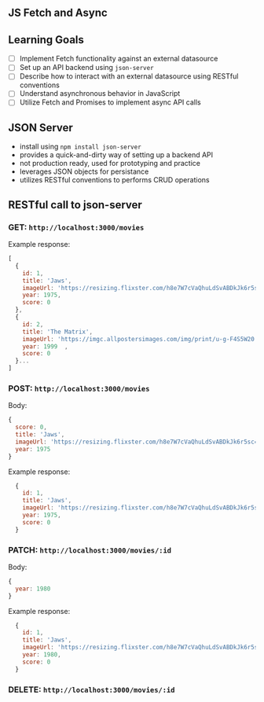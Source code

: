 
## JS Fetch and Async

## Learning Goals

- [ ] Implement Fetch functionality against an external datasource
- [ ] Set up an API backend using `json-server`
- [ ] Describe how to interact with an external datasource using RESTful conventions
- [ ] Understand asynchronous behavior in JavaScript
- [ ] Utilize Fetch and Promises to implement async API calls

## JSON Server

* install using `npm install json-server`
* provides a quick-and-dirty way of setting up a backend API
* not production ready, used for prototyping and practice
* leverages JSON objects for persistance
* utilizes RESTful conventions to performs CRUD operations

## RESTful call to json-server

### GET: `http://localhost:3000/movies`

Example response:
```javascript
[
  {
    id: 1,
    title: 'Jaws',
    imageUrl: 'https://resizing.flixster.com/h8e7W7cVaQhuLdSvABDkJk6r5sc=/206x305/v1.bTsxMTE2NjE5OTtqOzE4MzU0OzEyMDA7ODAwOzEyMDA',
    year: 1975,
    score: 0
  },
  { 
    id: 2,
    title: 'The Matrix',
    imageUrl: 'https://imgc.allpostersimages.com/img/print/u-g-F4S5W20.jpg?w=550&h=550&p=0',
    year: 1999  ,
    score: 0
  }...
]
```

### POST: `http://localhost:3000/movies`

Body: 
```javascript
{
  score: 0, 
  title: 'Jaws', 
  imageUrl: 'https://resizing.flixster.com/h8e7W7cVaQhuLdSvABDkJk6r5sc=/206x305/v1.bTsxMTE2NjE5OTtqOzE4MzU0OzEyMDA7ODAwOzEyMDA', 
  year: 1975
}
```

Example response:
```javascript
  {
    id: 1,
    title: 'Jaws',
    imageUrl: 'https://resizing.flixster.com/h8e7W7cVaQhuLdSvABDkJk6r5sc=/206x305/v1.bTsxMTE2NjE5OTtqOzE4MzU0OzEyMDA7ODAwOzEyMDA',
    year: 1975,
    score: 0
  }
```

### PATCH: `http://localhost:3000/movies/:id`

Body: 
```javascript
{
  year: 1980
}
```

Example response: 
```javascript
  {
    id: 1,
    title: 'Jaws',
    imageUrl: 'https://resizing.flixster.com/h8e7W7cVaQhuLdSvABDkJk6r5sc=/206x305/v1.bTsxMTE2NjE5OTtqOzE4MzU0OzEyMDA7ODAwOzEyMDA',
    year: 1980,
    score: 0
  }
```

### DELETE: `http://localhost:3000/movies/:id`